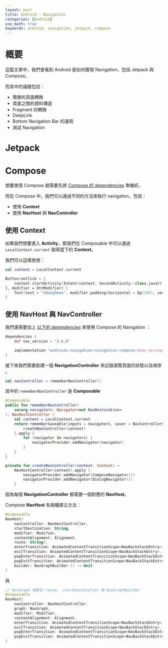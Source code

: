 ```yaml
---
layout: post
title: Android - Navigation
categories: [Android]
use_math: true
keywords: android, navigation, jetpack, compose
---
```


# 概要
這篇文章中，我們會看到 Android 是如何實現 Navigation，包括 Jetpack 與 Compose。

而其中的議題包括：
- 簡單的頁面轉換
- 頁面之間的資料傳遞
- Fragment 的轉換
- DeepLink
- Bottom Navigation Bar 的運用
- 測試 Navigation

# Jetpack



# Compose

想要使用 Compose 就需要先將 [Compose 的 dependencies](https://developer.android.com/jetpack/compose/setup) 準備好。

而在 Compose 中，我們可以通過不同的方法來執行 navigation，包括：

- 使用 **Context**
- 使用 **NavHost** 與 **NavController**


## 使用 Context
如果我們想要進入 **Activity**，那我們在 Composable 中可以通過 `LocalContext.current` 取得當下的 **Context**。

我們可以這樣使用：

```kotlin
val context = LocalContext.current

Button(onClick = {
    context.startActivity(Intent(context, SecondActivity::class.java))
}, modifier = btnModifier) {
    Text(text = "UdemyDemo", modifier.padding(horizontal = Dp(10f), vertical = Dp(8f)))
}
```

## 使用 NavHost 與 NavController

我們還需要加上 [以下的 dependencies](https://developer.android.com/jetpack/compose/navigation) 來使用 Compose 的 Navigation ：

```groovy
dependencies {
    def nav_version = "2.6.0"

    implementation "androidx.navigation:navigation-compose:$nav_version"
}
```

接下來我們需要創建一個 **NavigationController** 來記錄瀏覽頁面的狀態以及順序 。

```kotlin
val navController = rememberNavController()
```

其中的 `rememberNavController` 是 **Composable**

```kotlin
@Composable
public fun rememberNavController(
    vararg navigators: Navigator<out NavDestination>
): NavHostController {
    val context = LocalContext.current
    return rememberSaveable(inputs = navigators, saver = NavControllerSaver(context)) {
        createNavController(context)
    }.apply {
        for (navigator in navigators) {
            navigatorProvider.addNavigator(navigator)
        }
    }
}

private fun createNavController(context: Context) =
    NavHostController(context).apply {
        navigatorProvider.addNavigator(ComposeNavigator())
        navigatorProvider.addNavigator(DialogNavigator())
    }
```



因為每個 **NavigationController** 都需要一個對應的 **NavHost**。

Compose **NavHost** 有兩種建立方法：

```kotlin
@Composable
NavHost(
    navController: NavHostController,
    startDestination: String,
    modifier: Modifier,
    contentAlignment: Alignment,
    route: String?,
    enterTransition: AnimatedContentTransitionScope<NavBackStackEntry>.() -> EnterTransition,
    exitTransition: AnimatedContentTransitionScope<NavBackStackEntry>.() -> ExitTransition,
    popEnterTransition: AnimatedContentTransitionScope<NavBackStackEntry>.() -> EnterTransition,
    popExitTransition: AnimatedContentTransitionScope<NavBackStackEntry>.() -> ExitTransition,
    builder: NavGraphBuilder.() -> Unit
)

```

與

```kotlin
// NavGraph 相對於 route、 startDestination 與 NavGraphBuilder
@Composable
NavHost(
    navController: NavHostController,
    graph: NavGraph,
    modifier: Modifier,
    contentAlignment: Alignment,
    enterTransition: AnimatedContentTransitionScope<NavBackStackEntry>.() -> EnterTransition,
    exitTransition: AnimatedContentTransitionScope<NavBackStackEntry>.() -> ExitTransition,
    popEnterTransition: AnimatedContentTransitionScope<NavBackStackEntry>.() -> EnterTransition,
    popExitTransition: AnimatedContentTransitionScope<NavBackStackEntry>.() -> ExitTransition
)
```











<br><br><br><br><br><br><br><br><br><br><br><br>
